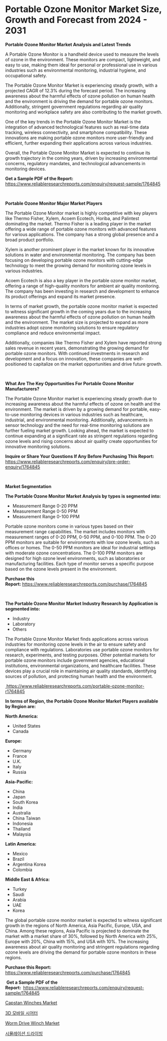 <p><h1>Portable Ozone Monitor Market Size, Growth and Forecast from 2024 - 2031</h1></p><p><strong>Portable Ozone Monitor Market Analysis and Latest Trends</strong></p>
<p><p>A Portable Ozone Monitor is a handheld device used to measure the levels of ozone in the environment. These monitors are compact, lightweight, and easy to use, making them ideal for personal or professional use in various industries such as environmental monitoring, industrial hygiene, and occupational safety.</p><p>The Portable Ozone Monitor Market is experiencing steady growth, with a projected CAGR of 12.3% during the forecast period. The increasing awareness about the harmful effects of ozone pollution on human health and the environment is driving the demand for portable ozone monitors. Additionally, stringent government regulations regarding air quality monitoring and workplace safety are also contributing to the market growth.</p><p>One of the key trends in the Portable Ozone Monitor Market is the integration of advanced technological features such as real-time data tracking, wireless connectivity, and smartphone compatibility. These innovations are making portable ozone monitors more user-friendly and efficient, further expanding their applications across various industries.</p><p>Overall, the Portable Ozone Monitor Market is expected to continue its growth trajectory in the coming years, driven by increasing environmental concerns, regulatory mandates, and technological advancements in monitoring devices.</p></p>
<p><strong>Get a Sample PDF of the Report:&nbsp;</strong> <a href="https://www.reliableresearchreports.com/enquiry/request-sample/1764845">https://www.reliableresearchreports.com/enquiry/request-sample/1764845</a></p>
<p>&nbsp;</p>
<p><strong>Portable Ozone Monitor Major Market Players</strong></p>
<p><p>The Portable Ozone Monitor market is highly competitive with key players like Thermo Fisher, Xylem, Acoem Ecotech, Horiba, and Palintest dominating the market. Thermo Fisher is a leading player in the market offering a wide range of portable ozone monitors with advanced features for various applications. The company has a strong global presence and a broad product portfolio.</p><p>Xylem is another prominent player in the market known for its innovative solutions in water and environmental monitoring. The company has been focusing on developing portable ozone monitors with cutting-edge technology to meet the growing demand for monitoring ozone levels in various industries.</p><p>Acoem Ecotech is also a key player in the portable ozone monitor market, offering a range of high-quality monitors for ambient air quality monitoring. The company has been investing in research and development to enhance its product offerings and expand its market presence.</p><p>In terms of market growth, the portable ozone monitor market is expected to witness significant growth in the coming years due to the increasing awareness about the harmful effects of ozone pollution on human health and the environment. The market size is projected to expand as more industries adopt ozone monitoring solutions to ensure regulatory compliance and reduce environmental impact.</p><p>Additionally, companies like Thermo Fisher and Xylem have reported strong sales revenue in recent years, demonstrating the growing demand for portable ozone monitors. With continued investments in research and development and a focus on innovation, these companies are well-positioned to capitalize on the market opportunities and drive future growth.</p></p>
<p>&nbsp;</p>
<p><strong>What Are The Key Opportunities For Portable Ozone Monitor Manufacturers?</strong></p>
<p><p>The Portable Ozone Monitor market is experiencing steady growth due to increasing awareness about the harmful effects of ozone on health and the environment. The market is driven by a growing demand for portable, easy-to-use monitoring devices in various industries such as healthcare, industrial, and environmental monitoring. Additionally, advancements in sensor technology and the need for real-time monitoring solutions are further fueling market growth. Looking ahead, the market is expected to continue expanding at a significant rate as stringent regulations regarding ozone levels and rising concerns about air quality create opportunities for innovative monitoring solutions.</p></p>
<p><strong>Inquire or Share Your Questions If Any Before Purchasing This Report:</strong> <a href="https://www.reliableresearchreports.com/enquiry/pre-order-enquiry/1764845">https://www.reliableresearchreports.com/enquiry/pre-order-enquiry/1764845</a></p>
<p>&nbsp;</p>
<p><strong>Market Segmentation</strong></p>
<p><strong>The Portable Ozone Monitor Market Analysis by types is segmented into:</strong></p>
<p><ul><li>Measurement Range 0-20 PPM</li><li>Measurement Range 0-50 PPM</li><li>Measurement Range 0-100 PPM</li></ul></p>
<p><p>Portable ozone monitors come in various types based on their measurement range capabilities. The market includes monitors with measurement ranges of 0-20 PPM, 0-50 PPM, and 0-100 PPM. The 0-20 PPM monitors are suitable for environments with low ozone levels, such as offices or homes. The 0-50 PPM monitors are ideal for industrial settings with moderate ozone concentrations. The 0-100 PPM monitors are designed for high ozone level environments, such as laboratories or manufacturing facilities. Each type of monitor serves a specific purpose based on the ozone levels present in the environment.</p></p>
<p><strong>Purchase this Report:&nbsp;</strong><a href="https://www.reliableresearchreports.com/purchase/1764845">https://www.reliableresearchreports.com/purchase/1764845</a></p>
<p>&nbsp;</p>
<p><strong>The Portable Ozone Monitor Market Industry Research by Application is segmented into:</strong></p>
<p><ul><li>Industry</li><li>Laboratory</li><li>Others</li></ul></p>
<p><p>The Portable Ozone Monitor Market finds applications across various industries for monitoring ozone levels in the air to ensure safety and compliance with regulations. Laboratories use portable ozone monitors for research, experiments, and testing purposes. Other potential markets for portable ozone monitors include government agencies, educational institutions, environmental organizations, and healthcare facilities. These devices play a crucial role in maintaining air quality standards, identifying sources of pollution, and protecting human health and the environment.</p></p>
<p><a href="https://www.reliableresearchreports.com/portable-ozone-monitor-r1764845">&nbsp;https://www.reliableresearchreports.com/portable-ozone-monitor-r1764845</a></p>
<p><strong>In terms of Region, the Portable Ozone Monitor Market Players available by Region are:</strong></p>
<p>
    <p> <strong> North America: </strong>
        <ul>
            <li>United States</li>
            <li>Canada</li>
        </ul>
        </p> 
    <p> <strong> Europe: </strong>
        <ul>
            <li>Germany</li>
            <li>France</li>
            <li>U.K.</li>
            <li>Italy</li>
            <li>Russia</li>
        </ul>
        </p> 
    <p> <strong> Asia-Pacific: </strong>
        <ul>
            <li>China</li>
            <li>Japan</li>
            <li>South Korea</li>
            <li>India</li>
            <li>Australia</li>
            <li>China Taiwan</li>
            <li>Indonesia</li>
            <li>Thailand</li>
            <li>Malaysia</li>
        </ul>
        </p> 
    <p> <strong> Latin America: </strong>
        <ul>
            <li>Mexico</li>
            <li>Brazil</li>
            <li>Argentina Korea</li>
            <li>Colombia</li>
        </ul>
        </p> 
    <p> <strong> Middle East & Africa: </strong>
        <ul>
            <li>Turkey</li>
            <li>Saudi</li>
            <li>Arabia</li>
            <li>UAE</li>
            <li>Korea</li>
        </ul>
    </p>
    </p>
<p><p>The global portable ozone monitor market is expected to witness significant growth in the regions of North America, Asia Pacific, Europe, USA, and China. Among these regions, Asia Pacific is projected to dominate the market with a market share of 30%, followed by North America with 25%, Europe with 20%, China with 15%, and USA with 10%. The increasing awareness about air quality monitoring and stringent regulations regarding ozone levels are driving the demand for portable ozone monitors in these regions.</p></p>
<p><strong>Purchase this Report: </strong><a href="https://www.reliableresearchreports.com/purchase/1764845">https://www.reliableresearchreports.com/purchase/1764845</a></p>
<p>&nbsp;<strong>Get a Sample PDF of the Report:&nbsp;&nbsp;</strong><a href="https://www.reliableresearchreports.com/enquiry/request-sample/1764845">https://www.reliableresearchreports.com/enquiry/request-sample/1764845</a></p>
<p><strong></strong></p>
<p><p><a href="https://github.com/maesanjaya8/Market-Research-Report-List-1/blob/main/capstan-winches-market.md">Capstan Winches Market</a></p><p><a href="https://github.com/hook46569/Market-Research-Report-List-2/blob/main/4899585171445.md">3D 모바일 시어터</a></p><p><a href="https://github.com/bznecsdb5/Market-Research-Report-List-1/blob/main/worm-drive-winch-market.md">Worm Drive Winch Market</a></p><p><a href="https://github.com/admichael111/Market-Research-Report-List-1/blob/main/2008778171446.md">시뮬레이션 드라이빙</a></p></p>